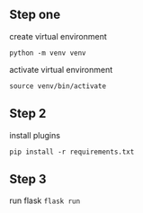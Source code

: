 ## Step one
create virtual environment

`python -m venv venv`

activate virtual environment

`source venv/bin/activate`

## Step 2
install plugins

`pip install -r requirements.txt`

## Step 3
run flask
`flask run`